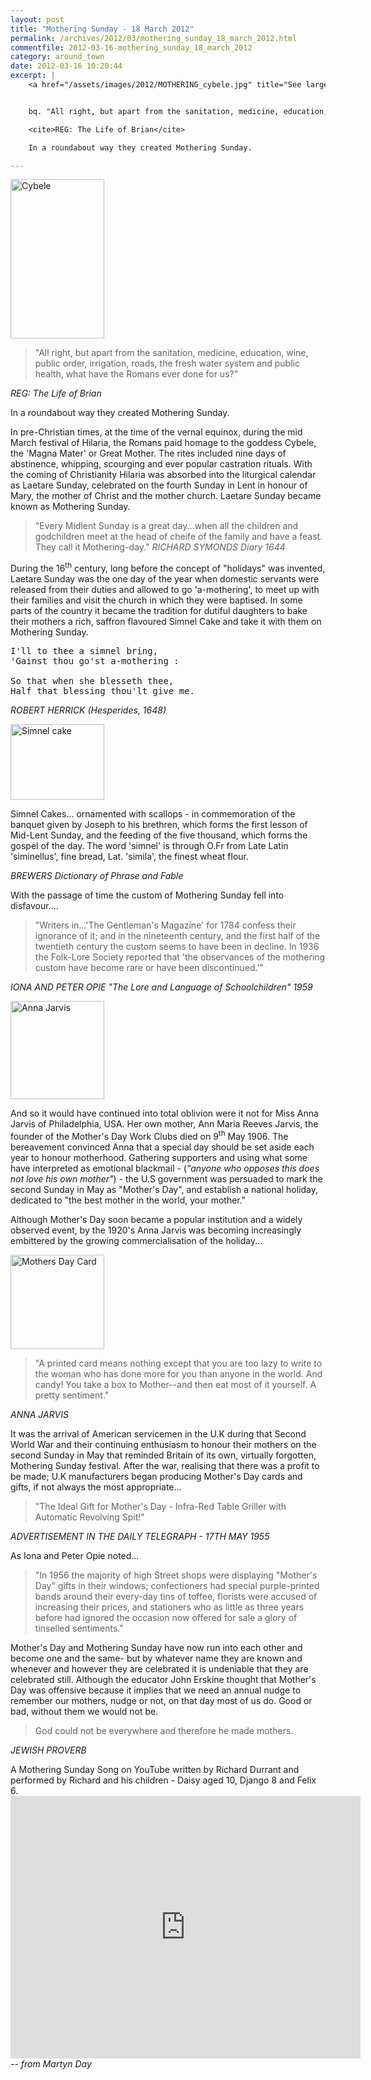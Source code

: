 ```yaml
---
layout: post
title: "Mothering Sunday - 18 March 2012"
permalink: /archives/2012/03/mothering_sunday_18_march_2012.html
commentfile: 2012-03-16-mothering_sunday_18_march_2012
category: around_town
date: 2012-03-16 10:20:44
excerpt: |
    <a href="/assets/images/2012/MOTHERING_cybele.jpg" title="See larger version of - Cybele"><img src="/assets/images/2012/MOTHERING_cybele_thumb.jpg" width="150" height="255" alt="Cybele" class="photo right" /></a>


    bq. "All right, but apart from the sanitation, medicine, education, wine, public order, irrigation, roads, the fresh water system and public health, what have the Romans ever done for us?"

    <cite>REG: The Life of Brian</cite>

    In a roundabout way they created Mothering Sunday.

---
```


<a href="/assets/images/2012/MOTHERING_cybele.jpg" title="See larger version of - Cybele"><img src="/assets/images/2012/MOTHERING_cybele_thumb.jpg" width="150" height="255" alt="Cybele" class="photo right" /></a>

> "All right, but apart from the sanitation, medicine, education, wine, public order, irrigation, roads, the fresh water system and public health, what have the Romans ever done for us?"

<cite>REG: The Life of Brian</cite>

In a roundabout way they created Mothering Sunday.

In pre-Christian times, at the time of the vernal equinox, during the mid March festival of Hilaria, the Romans paid homage to the goddess Cybele, the 'Magna Mater' or Great Mother. The rites included nine days of abstinence, whipping, scourging and ever popular castration rituals. With the coming of Christianity Hilaria was absorbed into the liturgical calendar as Laetare Sunday, celebrated on the fourth Sunday in Lent in honour of Mary, the mother of Christ and the mother church. Laetare Sunday became known as Mothering Sunday.

> "Every Midlent Sunday is a great day...when all the children and godchildren meet at the head of cheife of the family and have a feast. They call it Mothering-day."
> <cite>RICHARD SYMONDS Diary 1644</cite>

During the 16<sup>th</sup> century, long before the concept of "holidays" was invented, Laetare Sunday was the one day of the year when domestic servants were released from their duties and allowed to go 'a-mothering', to meet up with their families and visit the church in which they were baptised. In some parts of the country it became the tradition for dutiful daughters to bake their mothers a rich, saffron flavoured Simnel Cake and take it with them on Mothering Sunday.

<pre markdown="1" class="poem">
I'll to thee a simnel bring,
'Gainst thou go'st a-mothering :

So that when she blesseth thee,
Half that blessing thou'lt give me.
</pre>

<cite>ROBERT HERRICK (Hesperides, 1648)</cite>

<div markdown="1" class="box">
<a href="/assets/images/2012/MOTHERING_simnel-cake.jpg" title="See larger version of - Simnel cake"><img src="/assets/images/2012/MOTHERING_simnel-cake_thumb.jpg" width="150" height="121" alt="Simnel cake" class="left right" /></a>

Simnel Cakes... ornamented with scallops - in commemoration of the banquet given by Joseph to his brethren, which forms the first lesson of Mid-Lent Sunday, and the feeding of the five thousand, which forms the gospel of the day.
The word 'simnel' is through O.Fr from Late Latin 'siminellus', fine bread, Lat. 'simila', the finest wheat flour.

<cite>BREWERS Dictionary of Phrase and Fable</cite>

</div>
With the passage of time the custom of Mothering Sunday fell into disfavour....

> "Writers in...'The Gentleman's Magazine' for 1784 confess their ignorance of it; and in the nineteenth century, and the first half of the twentieth century the custom seems to have been in decline. In 1936 the Folk-Lore Society reported that 'the observances of the mothering custom have become rare or have been discontinued.'"

<cite>IONA AND PETER OPIE "The Lore and Language of Schoolchildren" 1959</cite>

<a href="/assets/images/2012/MOTHERING_anna-jarvis.jpg" title="See larger version of - Anna Jarvis"><img src="/assets/images/2012/MOTHERING_anna-jarvis_thumb.jpg" width="150" height="157" alt="Anna Jarvis" class="photo right" /></a>

And so it would have continued into total oblivion were it not for Miss Anna Jarvis of Philadelphia, USA. Her own mother, Ann Maria Reeves Jarvis, the founder of the Mother's Day Work Clubs died on 9<sup>th</sup> May 1906. The bereavement convinced Anna that a special day should be set aside each year to honour motherhood. Gathering supporters and using what some have interpreted as emotional blackmail - (<em>"anyone who opposes this does not love his own mother"</em>) - the U.S government was persuaded to mark the second Sunday in May as "Mother's Day", and establish a national holiday, dedicated to "the best mother in the world, your mother."

Although Mother's Day soon became a popular institution and a widely observed event, by the 1920's Anna Jarvis was becoming increasingly embittered by the growing commercialisation of the holiday...

<a href="/assets/images/2012/MOTHERING_Mothers_Day_Card.jpg" title="See larger version of - Mothers Day Card"><img src="/assets/images/2012/MOTHERING_Mothers_Day_Card_thumb.jpg" width="150" height="151" alt="Mothers Day Card" class="photo right" /></a>

> "A printed card means nothing except that you are too lazy to write to the woman who has done more for you than anyone in the world. And candy! You take a box to Mother--and then eat most of it yourself. A pretty sentiment."

<cite>ANNA JARVIS</cite>

It was the arrival of American servicemen in the U.K during that Second World War and their continuing enthusiasm to honour their mothers on the second Sunday in May that reminded Britain of its own, virtually forgotten, Mothering Sunday festival. After the war, realising that there was a profit to be made; U.K manufacturers began producing Mother's Day cards and gifts, if not always the most appropriate...

> "The Ideal Gift for Mother's Day - Infra-Red Table Griller with Automatic Revolving Spit!"

<cite>ADVERTISEMENT IN THE DAILY TELEGRAPH - 17TH MAY 1955</cite>

As Iona and Peter Opie noted...

> "In 1956 the majority of high Street shops were displaying "Mother's Day" gifts in their windows; confectioners had special purple-printed bands around their every-day tins of toffee, florists were accused of increasing their prices, and stationers who as little as three years before had ignored the occasion now offered for sale a glory of tinselled sentiments."

Mother's Day and Mothering Sunday have now run into each other and become one and the same- but by whatever name they are known and whenever and however they are celebrated it is undeniable that they are celebrated still. Although the educator John Erskine thought that Mother's Day was offensive because it implies that we need an annual nudge to remember our mothers, nudge or not, on that day most of us do. Good or bad, without them we would not be.

> God could not be everywhere and therefore he made mothers.

<cite>JEWISH PROVERB</cite>

<div markdown="1" class="box">
A Mothering Sunday Song on YouTube written by Richard Durrant and performed by Richard and his children - Daisy aged 10, Django 8 and Felix 6.

<iframe width="560" height="420" src="https://www.youtube-nocookie.com/embed/HCiZYK1eTxg?rel=0" frameborder="0" allowfullscreen>
</iframe>
</div>
<cite>-- from Martyn Day</cite>
